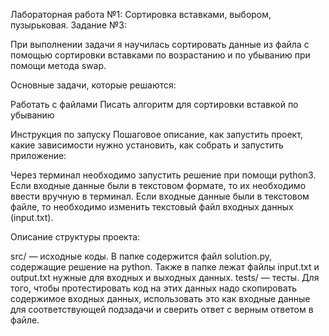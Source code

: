 Лабораторная работа №1: Сортировка вставками, выбором, пузырьковая.
Задание №3:

При выполнении задачи я научилась сортировать данные из файла с помощью сортировки вставками по возрастанию и по убыванию при помощи метода swap.

Основные задачи, которые решаются:

Работать с файлами
Писать алгоритм для сортировки вставкой по убыванию

Инструкция по запуску Пошаговое описание, как запустить проект, какие зависимости нужно установить, как собрать и запустить приложение:

Через терминал необходимо запустить решение при помощи python3. Если входные данные были в текстовом формате, то их необходимо ввести вручную в терминал. Если входные данные были в текстовом файле, то необходимо изменить текстовый файл входных данных (input.txt).

Описание структуры проекта:

src/ — исходные коды. В папке содержится файл solution.py, содержащие решение на python. Также в папке лежат файлы input.txt и output.txt нужные для входных и выходных данных.
tests/ — тесты. Для того, чтобы протестировать код на этих данных надо скопировать содержимое входных данных, использовать это как входные данные для соответствующей подзадачи и сверить ответ с верным ответом в файле.